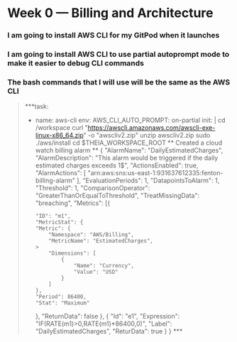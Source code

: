 # Week 0 — Billing and Architecture
### I am going to install AWS CLI for my GitPod when it launches

### I am going to install AWS CLI to use partial autoprompt mode to make it easier to debug CLI commands

### The bash commands that I will use will be the same as the AWS CLI

>***task:
>- name: aws-cli
>  env:
>    AWS_CLI_AUTO_PROMPT: on-partial
>  init: |
>    cd /workspace
>    curl "https://awscli.amazonaws.com/awscli-exe-linux-x86_64.zip" -o "awscliv2.zip"
>    unzip awscliv2.zip
>    sudo ./aws/install
>    cd $THEIA_WORKSPACE_ROOT
** Created a cloud watch billing alarm **
>  {
>"AlarmName": "DailyEstimatedCharges",
>"AlarmDescription": "This alarm would be triggered if the daily estimated charges exceeds 1$",
>"ActionsEnabled": true,
>"AlarmActions": [
>"arn:aws:sns:us-east-1:931637612335:fenton-billing-alarm"
>],
>"EvaluationPeriods": 1,
>"DatapointsToAlarm": 1,
>"Threshold": 1,
>"ComparisonOperator": "GreaterThanOrEqualToThreshold",
>"TreatMissingData": "breaching",
>"Metrics": [{
>
>		"ID": "m1",
>		"MetricStat": {
>		"Metric": {
>			"Namespace": "AWS/Billing",
>			"MetricName": "EstimatedCharges",                                                                                                                                                                                                                      >                                                                                                                                                                                                                                              
>			"Dimensions": [
>				{
>					"Name": "Currency",
>					"Value": "USD"
>				}
>			]
>		},
>		"Period": 86400,
>		"Stat": "Maximum"
>	},
>	"ReturnData": false
>	},
>{
>	"Id": "e1",
>	"Expression": "IF(RATE(m1)>0,RATE(m1)*86400,0)",
>	"Label": "DailyEstimatedCharges",
>	"ReturData": true
>}
>} ***

